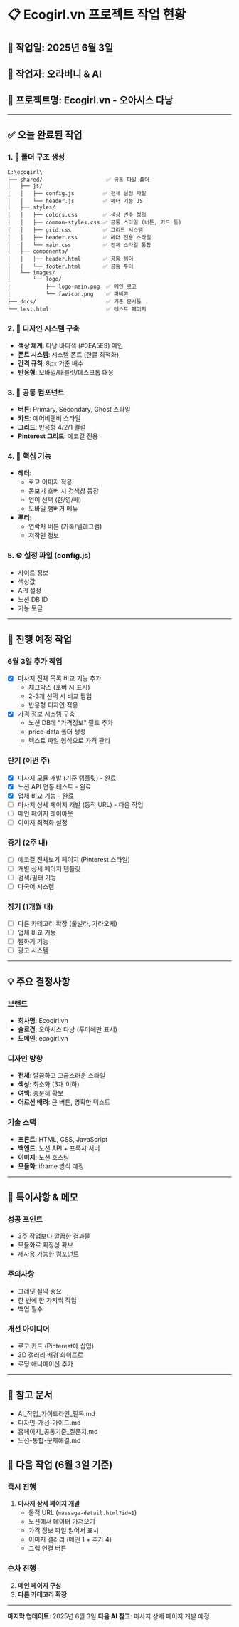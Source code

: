 # 📋 Ecogirl.vn 프로젝트 작업 현황

## 📅 작업일: 2025년 6월 3일
## 👤 작업자: 오라버니 & AI
## 🎯 프로젝트명: Ecogirl.vn - 오아시스 다낭

---

## ✅ 오늘 완료된 작업

### 1. 📁 폴더 구조 생성
```
E:\ecogirl\
├── shared/                    ✅ 공통 파일 폴더
│   ├── js/
│   │   ├── config.js         ✅ 전체 설정 파일
│   │   └── header.js         ✅ 헤더 기능 JS
│   ├── styles/
│   │   ├── colors.css        ✅ 색상 변수 정의
│   │   ├── common-styles.css ✅ 공통 스타일 (버튼, 카드 등)
│   │   ├── grid.css          ✅ 그리드 시스템
│   │   ├── header.css        ✅ 헤더 전용 스타일
│   │   └── main.css          ✅ 전체 스타일 통합
│   ├── components/
│   │   ├── header.html       ✅ 공통 헤더
│   │   └── footer.html       ✅ 공통 푸터
│   └── images/
│       └── logo/
│           ├── logo-main.png  ✅ 메인 로고
│           └── favicon.png    ✅ 파비콘
├── docs/                      ✅ 기존 문서들
└── test.html                  ✅ 테스트 페이지
```

### 2. 🎨 디자인 시스템 구축
- **색상 체계**: 다낭 바다색 (#0EA5E9) 메인
- **폰트 시스템**: 시스템 폰트 (한글 최적화)
- **간격 규칙**: 8px 기준 배수
- **반응형**: 모바일/태블릿/데스크톱 대응

### 3. 🧩 공통 컴포넌트
- **버튼**: Primary, Secondary, Ghost 스타일
- **카드**: 에어비앤비 스타일
- **그리드**: 반응형 4/2/1 컬럼
- **Pinterest 그리드**: 에코걸 전용

### 4. 🔧 핵심 기능
- **헤더**: 
  - 로고 이미지 적용
  - 돋보기 호버 시 검색창 등장
  - 언어 선택 (한/영/베)
  - 모바일 햄버거 메뉴
- **푸터**: 
  - 연락처 버튼 (카톡/텔레그램)
  - 저작권 정보

### 5. ⚙️ 설정 파일 (config.js)
- 사이트 정보
- 색상값
- API 설정
- 노션 DB ID
- 기능 토글

---

## 🚧 진행 예정 작업

### 6월 3일 추가 작업
- [x] 마사지 전체 목록 비교 기능 추가
  - 체크박스 (호버 시 표시)
  - 2-3개 선택 시 비교 팝업
  - 반응형 디자인 적용
- [x] 가격 정보 시스템 구축
  - 노션 DB에 "가격정보" 필드 추가
  - price-data 폴더 생성
  - 텍스트 파일 형식으로 가격 관리

### 단기 (이번 주)
- [x] 마사지 모듈 개발 (기준 템플릿) - 완료
- [x] 노션 API 연동 테스트 - 완료
- [x] 업체 비교 기능 - 완료
- [ ] 마사지 상세 페이지 개발 (동적 URL) - 다음 작업
- [ ] 메인 페이지 레이아웃
- [ ] 이미지 최적화 설정

### 중기 (2주 내)
- [ ] 에코걸 전체보기 페이지 (Pinterest 스타일)
- [ ] 개별 상세 페이지 템플릿
- [ ] 검색/필터 기능
- [ ] 다국어 시스템

### 장기 (1개월 내)
- [ ] 다른 카테고리 확장 (풀빌라, 가라오케)
- [ ] 업체 비교 기능
- [ ] 찜하기 기능
- [ ] 광고 시스템

---

## 💡 주요 결정사항

### 브랜드
- **회사명**: Ecogirl.vn
- **슬로건**: 오아시스 다낭 (푸터에만 표시)
- **도메인**: ecogirl.vn

### 디자인 방향
- **전체**: 깔끔하고 고급스러운 스타일
- **색상**: 최소화 (3개 이하)
- **여백**: 충분히 확보
- **어르신 배려**: 큰 버튼, 명확한 텍스트

### 기술 스택
- **프론트**: HTML, CSS, JavaScript
- **백엔드**: 노션 API + 프록시 서버
- **이미지**: 노션 호스팅
- **모듈화**: iframe 방식 예정

---

## 📝 특이사항 & 메모

### 성공 포인트
- 3주 작업보다 깔끔한 결과물
- 모듈화로 확장성 확보
- 재사용 가능한 컴포넌트

### 주의사항
- 크레딧 절약 중요
- 한 번에 한 가지씩 작업
- 백업 필수

### 개선 아이디어
- 로고 카드 (Pinterest에 삽입)
- 3D 갤러리 배경 화이트로
- 로딩 애니메이션 추가

---

## 🔗 참고 문서
- AI_작업_가이드라인_필독.md
- 디자인-개선-가이드.md
- 홈페이지_공통기준_질문지.md
- 노션-통합-문제해결.md

## 🎯 다음 작업 (6월 3일 기준)

### 즉시 진행
1. **마사지 상세 페이지 개발**
   - 동적 URL (`massage-detail.html?id=1`)
   - 노션에서 데이터 가져오기
   - 가격 정보 파일 읽어서 표시
   - 이미지 갤러리 (메인 1 + 추가 4)
   - 그랩 연결 버튼

### 순차 진행
2. **메인 페이지 구성**
3. **다른 카테고리 확장**

---

**마지막 업데이트**: 2025년 6월 3일 
**다음 AI 참고**: 마사지 상세 페이지 개발 예정